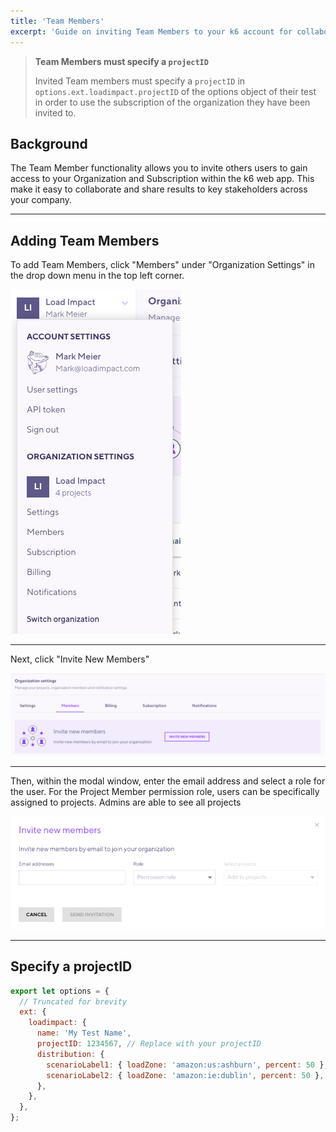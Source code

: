 ```yaml
---
title: 'Team Members'
excerpt: 'Guide on inviting Team Members to your k6 account for collaboration'
---
```


<Blockquote mod="warning">

<b>Team Members must specify a `projectID`</b>

Invited Team members must specify a `projectID` in `options.ext.loadimpact.projectID` of the options object of their test in order to use the subscription of the organization they have been invited to.

</Blockquote>

## Background

The Team Member functionality allows you to invite others users to gain access to your Organization and Subscription within the k6 web app. This make it easy to collaborate and share results to key stakeholders across your company.

---

## Adding Team Members

To add Team Members, click "Members" under "Organization Settings" in the drop down menu in the top left corner.

![User Drop Down Menu](images/03-Team-Members/drop-down-menu.png)

---

Next, click "Invite New Members"

![Invite Team Members](images/03-Team-Members/invite-new-members.png)

---

Then, within the modal window, enter the email address and select a role for the user. For the Project Member permission role, users can be specifically assigned to projects. Admins are able to see all projects

![Invite Modal](images/03-Team-Members/invite-modal.png)

---

## Specify a projectID

<div class="code-group" data-props='{"labels": []}'>

```javascript
export let options = {
  // Truncated for brevity
  ext: {
    loadimpact: {
      name: 'My Test Name',
      projectID: 1234567, // Replace with your projectID
      distribution: {
        scenarioLabel1: { loadZone: 'amazon:us:ashburn', percent: 50 },
        scenarioLabel2: { loadZone: 'amazon:ie:dublin', percent: 50 },
      },
    },
  },
};
```

</div>
